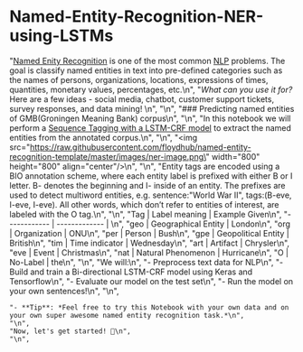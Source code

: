 # Named-Entity-Recognition-NER-using-LSTMs

"[Named Enity Recognition](https://en.wikipedia.org/wiki/Named-entity_recognition) is one of the most common [NLP](https://en.wikipedia.org/wiki/Natural-language_processing) problems. The goal is classify named entities in text into pre-defined categories such as the names of persons, organizations, locations, expressions of times, quantities, monetary values, percentages, etc.\n",
    "*What can you use it for?* Here are a few ideas - social media, chatbot, customer support tickets, survey responses, and data mining! \n",
    "\n",
    "### Predicting named entities of GMB(Groningen Meaning Bank) corpus\n",
    "\n",
    "In this notebook we will perform a [Sequence Tagging with a LSTM-CRF model](https://www.depends-on-the-definition.com/sequence-tagging-lstm-crf/) to extract the named entities from the annotated corpus.\n",
    "\n",
    "<img src=\"https://raw.githubusercontent.com/floydhub/named-entity-recognition-template/master/images/ner-image.png\" width=\"800\" height=\"800\" align=\"center\"/>\n",
    "\n",
    "Entity tags are encoded using a BIO annotation scheme, where each entity label is prefixed with either B or I letter. B- denotes the beginning and I- inside of an entity. The prefixes are used to detect multiword entities, e.g. sentence:\"World War II\", tags:(B-eve, I-eve, I-eve). All other words, which don’t refer to entities of interest, are labeled with the O tag.\n",
    "\n",
    "Tag | Label meaning | Example Given\n",
    "------------ | ------------- | \n",
    "geo | Geographical Entity | London\n",
    "org | Organization | ONU\n",
    "per | Person | Bush\n",
    "gpe | Geopolitical Entity | British\n",
    "tim | Time indicator | Wednesday\n",
    "art | Artifact | Chrysler\n",
    "eve | Event | Christmas\n",
    "nat | Natural Phenomenon | Hurricane\n",
    "O | No-Label | the\n",
    "\n",
    "We will:\n",
    "- Preprocess text data for NLP\n",
    "- Build and train a Bi-directional LSTM-CRF model using Keras and Tensorflow\n",
    "- Evaluate our model on the test set\n",
    "- Run the model on your own sentences!\n",
    "\n",
    
    "- **Tip**: *Feel free to try this Notebook with your own data and on your own super awesome named entity recognition task.*\n",
    "\n",
    "Now, let's get started! 🚀\n",
    "\n",
